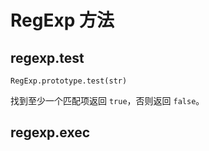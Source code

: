 # RegExp 方法

## regexp.test

`RegExp.prototype.test(str)`

找到至少一个匹配项返回 `true`，否则返回 `false`。

## regexp.exec
